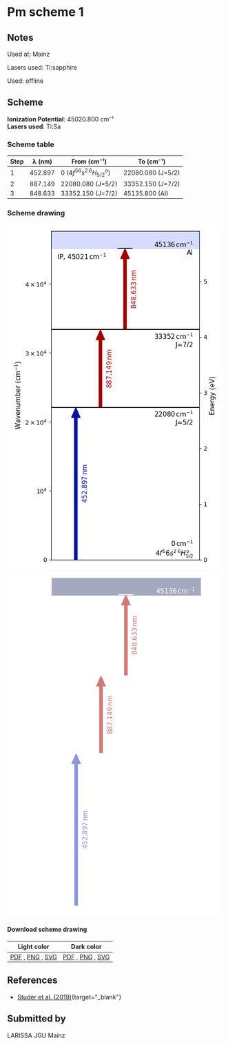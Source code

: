 # Pm scheme 1

## Notes

Used at: Mainz

Lasers used: Ti:sapphire

Used: offline





## Scheme

**Ionization Potential**: 45020.800 cm⁻¹  
**Lasers used**: Ti:Sa

### Scheme table

| Step | λ (nm)  |         From (cm⁻¹)         |     To (cm⁻¹)     |
| ---- | ------- | --------------------------- | ----------------- |
| 1    | 452.897 | 0 ($4f^56s^2\,^6H^o_{5/2}$) | 22080.080 (J=5/2) |
| 2    | 887.149 | 22080.080 (J=5/2)           | 33352.150 (J=7/2) |
| 3    | 848.633 | 33352.150 (J=7/2)           | 45135.800 (AI)    |


### Scheme drawing

![pm scheme, light mode](pm-001/pm-001-light.png#only-light)
![pm scheme, dark mode](pm-001/pm-001-dark-web.png#only-dark)

#### Download scheme drawing

|                                            Light color                                            |                                           Dark color                                           |
| ------------------------------------------------------------------------------------------------- | ---------------------------------------------------------------------------------------------- |
| [PDF](pm-001/pm-001-light.pdf) , [PNG](pm-001/pm-001-light.png) , [SVG](pm-001/pm-001-light.svg)  | [PDF](pm-001/pm-001-dark.pdf) , [PNG](pm-001/pm-001-dark.png) , [SVG](pm-001/pm-001-dark.svg)  |


## References

  - [Studer et al. (2019)](https://doi.org/10.1103/PhysRevA.99.062513){target="_blank"}



## Submitted by

LARISSA JGU Mainz

